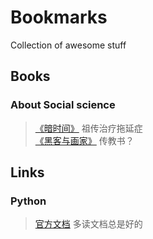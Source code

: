 # Bookmarks
Collection of awesome stuff

## Books
### About Social science
> [《暗时间》](http://book.douban.com/subject/6709809/) 祖传治疗拖延症  
> [《黑客与画家》](http://book.douban.com/subject/6021440/) 传教书？



## Links
### Python
> [官方文档](https://docs.python.org/) 多读文档总是好的
